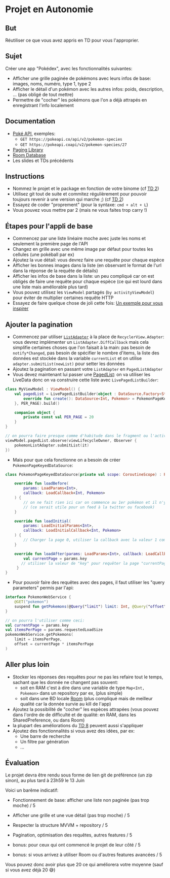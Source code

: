 # Projet en Autonomie

## But

Réutiliser ce que vous avez appris en TD pour vous l'approprier.

## Sujet

Créer une app "Pokédex", avec les fonctionnalités suivantes:

- Afficher une grille paginée de pokémons avec leurs infos de base: images, noms, numéro, type 1, type 2
- Afficher le détail d'un pokémon avec les autres infos: poids, description, ... (pas obligé de tout mettre)
- Permettre de "cocher" les pokémons que l'on a déjà attrapés en enregistrant l'info localement

## Documentation

- [Poké API](https://pokeapi.co/), exemples:
  - `GET https://pokeapi.co/api/v2/pokemon-species`
  - `GET https://pokeapi.coapi/v2/pokemon-species/27`
- [Paging Library](https://developer.android.com/topic/libraries/architecture/paging)
- [Room Database](https://developer.android.com/topic/libraries/architecture/room)
- Les slides et TDs précédents

## Instructions

- Nommez le projet et le package en fonction de votre binome (cf [TD 2](./td-2.md))
- Utilisez git tout de suite et commitez régulièrement pour pouvoir toujours revenir à une version qui marche ;) (cf [TD 2](./td-2.md))
- Essayez de coder "proprement" (pour la syntaxe: `cmd + alt + L`)
- Vous pouvez vous mettre par 2 (mais ne vous faites trop carry !)

## Étapes pour l'appli de base

- Commencez par une liste linéaire moche avec juste les noms et seulement la première page de l'API
- Changez en grille avec une même image par défaut pour toutes les cellules (une pokéball par ex)
- Ajoutez la vue détail: vous devrez faire une requête pour chaque espèce
- Afficher les bonnes images dans la liste (en observant le format de l'url dans la réponse de la requête de détails)
- Afficher les infos de base dans la liste: un peu compliqué car on est obligés de faire une requête pour chaque espèce (ce qui est lourd dans une liste mais améliorable plus tard)
- Vous pouvez utilisez les `ViewModel` partagés (`by activityViewModel`) pour éviter de multiplier certaines requête HTTP
- Essayez de faire quelque chose de joli cette fois: [Un exemple pour vous inspirer](https://www.instagram.com/p/Bx86mp2hWT-/)

## Ajouter la pagination

- Commencez par utiliser [`ListAdapter`](https://developer.android.com/reference/androidx/recyclerview/widget/ListAdapter) à la place de `RecyclerView.Adapter`: vous devrez implémenter un `ListAdapter.DiffCallback` mais cela simplifie certaines choses que l'on faisait à la main: pas besoin de `notify*Changed`, pas besoin de spécifier le nombre d'items, la liste des données est stockée dans la variable `currentList` et on utilise `adapter.submitList(newList)` pour setter les données
- Ajoutez la pagination en passant votre `ListAdapter` en `PagedListAdapter`
- Vous devez maintenant lui passer une [PagedList](https://developer.android.com/topic/libraries/architecture/paging/ui): on va utiliser les LiveData donc on va construire cette liste avec `LivePagedListBuilder`:

```kotlin
class MyViewModel : ViewModel() {
    val pagedList = LivePagedListBuilder(object : DataSource.Factory<String, Pokemon>() {
        override fun create(): DataSource<Int, Pokemon> = PokemonPageKeyedDataSource(viewModelScope)
    }, PER_PAGE).build()

    companion object {
        private const val PER_PAGE = 20
    }
}

// on pourra faire presque comme d'habitude dans le fragment ou l'activity:
viewModel.pagedList.observe(viewLifecycleOwner, Observer {
    pokemonListAdapter.submitList(it)
})
```

- Mais pour que cela fonctionne on a besoin de créer `PokemonPageKeyedDataSource`:

```kotlin
class PokemonPageKeyedDataSource(private val scope: CoroutineScope) : PageKeyedDataSource<Int, Pokemon>() {

    override fun loadBefore(
        params: LoadParams<Int>,
        callback: LoadCallback<Int, Pokemon>
    ) {
        // on ne fait rien ici car on commence au 1er pokémon et il n'y a rien avant
        // (ce serait utile pour un feed à la twitter ou facebook)
    }

    override fun loadInitial(
        params: LoadInitialParams<Int>,
        callback: LoadInitialCallback<Int, Pokemon>
    ) {
        // Charger la page 0, utiliser la callback avec la valeur 1 comme "key"
    }

    override fun loadAfter(params: LoadParams<Int>, callback: LoadCallback<Int, Pokemon>) {
        val currentPage = params.key
       // utiliser la valeur de "key" pour requêter la page "currentPage" et utiliser la callback avec currentPage + 1
     }
}
```

- Pour pouvoir faire des requêtes avec des pages, il faut utiliser les "query parameters" permis par l'api:

```kotlin
interface PokemonWebService {
    @GET("pokemon")
    suspend fun getPokemons(@Query("limit") limit: Int, @Query("offset") offset: Int = 0): Response<PokeListResponse>
}

// on pourra l'utiliser comme ceci:
val currentPage = params.key
val itemsPerPage = params.requestedLoadSize
pokemonWebService.getPokemons(
    limit = itemsPerPage,
    offset = currentPage * itemsPerPage
)
```

## Aller plus loin

- Stocker les réponses des requêtes pour ne pas les refaire tout le temps, sachant que les donnée ne changent pas souvent:
  - soit en RAM c'est à dire dans une variable de type `Map<Int, Pokemon>` dans un repository par ex, (plus simple)
  - soit dans une BD locale [Room](https://developer.android.com/topic/libraries/architecture/room) (plus compliqué mais de meilleur qualité car la donnée survie au kill de l'app)
- Ajoutez la possibilité de "cocher" les espèces attrapées (vous pouvez dans l'ordre de de difficulté et de qualité: en RAM, dans les SharedPreference, ou dans Room)
- la plupart des améliorations du [TD 8](./td-8.md) peuvent aussi s'appliquer
- Ajoutez des fonctionnalités si vous avez des idées, par ex:
  - Une barre de recherche
  - Un filtre par génération
  - ...

## Évaluation

Le projet devra être rendu sous forme de lien git de préférence (un zip sinon), au plus tard à 23h59 le 13 Juin

Voici un barême indicatif:

- Fonctionnement de base: afficher une liste non paginée (pas trop moche) / 5
- Afficher une grille et une vue détail (pas trop moche) / 5
- Respecter la structure MVVM + repository / 5
- Pagination, optimisation des requêtes, autres features / 5

- bonus: pour ceux qui ont commencé le projet de leur côté / 5
- bonus: si vous arrivez à utiliser Room ou d'autres features avancées / 5

Vous pouvez donc avoir plus que 20 ce qui améliorera votre moyenne (sauf si vous avez déjà 20 😅)
